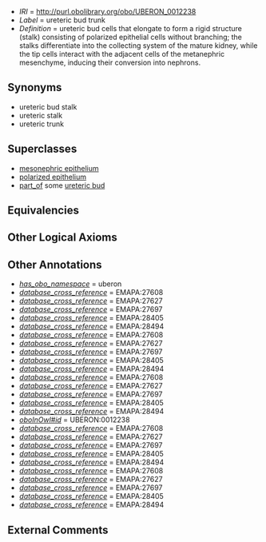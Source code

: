  * *IRI* = http://purl.obolibrary.org/obo/UBERON_0012238
 * *Label* = ureteric bud trunk
 * *Definition* = ureteric bud cells that elongate to form a rigid structure (stalk) consisting of polarized epithelial cells without branching;  the stalks differentiate into the collecting system of the mature kidney, while the tip cells interact with the adjacent cells of the metanephric mesenchyme, inducing their conversion into nephrons.

## Synonyms

 * ureteric bud stalk
 * ureteric stalk
 * ureteric trunk

## Superclasses

 * [mesonephric epithelium](../../UBERON/03/UBERON_0005103.md)
 * [polarized epithelium](../../UBERON/37/UBERON_0010137.md)
 * [part_of](../../BFO/50/BFO_0000050.md) some [ureteric bud](../../UBERON/84/UBERON_0000084.md)

## Equivalencies


## Other Logical Axioms


## Other Annotations

 * *[has_obo_namespace](../../ce/oboInOwl#hasOBONamespace.md)* = uberon
 * *[database_cross_reference](../../ef/oboInOwl#hasDbXref.md)* = EMAPA:27608
 * *[database_cross_reference](../../ef/oboInOwl#hasDbXref.md)* = EMAPA:27627
 * *[database_cross_reference](../../ef/oboInOwl#hasDbXref.md)* = EMAPA:27697
 * *[database_cross_reference](../../ef/oboInOwl#hasDbXref.md)* = EMAPA:28405
 * *[database_cross_reference](../../ef/oboInOwl#hasDbXref.md)* = EMAPA:28494
 * *[database_cross_reference](../../ef/oboInOwl#hasDbXref.md)* = EMAPA:27608
 * *[database_cross_reference](../../ef/oboInOwl#hasDbXref.md)* = EMAPA:27627
 * *[database_cross_reference](../../ef/oboInOwl#hasDbXref.md)* = EMAPA:27697
 * *[database_cross_reference](../../ef/oboInOwl#hasDbXref.md)* = EMAPA:28405
 * *[database_cross_reference](../../ef/oboInOwl#hasDbXref.md)* = EMAPA:28494
 * *[database_cross_reference](../../ef/oboInOwl#hasDbXref.md)* = EMAPA:27608
 * *[database_cross_reference](../../ef/oboInOwl#hasDbXref.md)* = EMAPA:27627
 * *[database_cross_reference](../../ef/oboInOwl#hasDbXref.md)* = EMAPA:27697
 * *[database_cross_reference](../../ef/oboInOwl#hasDbXref.md)* = EMAPA:28405
 * *[database_cross_reference](../../ef/oboInOwl#hasDbXref.md)* = EMAPA:28494
 * *[oboInOwl#id](../../id/oboInOwl#id.md)* = UBERON:0012238
 * *[database_cross_reference](../../ef/oboInOwl#hasDbXref.md)* = EMAPA:27608
 * *[database_cross_reference](../../ef/oboInOwl#hasDbXref.md)* = EMAPA:27627
 * *[database_cross_reference](../../ef/oboInOwl#hasDbXref.md)* = EMAPA:27697
 * *[database_cross_reference](../../ef/oboInOwl#hasDbXref.md)* = EMAPA:28405
 * *[database_cross_reference](../../ef/oboInOwl#hasDbXref.md)* = EMAPA:28494
 * *[database_cross_reference](../../ef/oboInOwl#hasDbXref.md)* = EMAPA:27608
 * *[database_cross_reference](../../ef/oboInOwl#hasDbXref.md)* = EMAPA:27627
 * *[database_cross_reference](../../ef/oboInOwl#hasDbXref.md)* = EMAPA:27697
 * *[database_cross_reference](../../ef/oboInOwl#hasDbXref.md)* = EMAPA:28405
 * *[database_cross_reference](../../ef/oboInOwl#hasDbXref.md)* = EMAPA:28494

## External Comments

